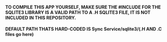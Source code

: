 #### TO COMPILE THIS APP YOURSELF, MAKE SURE THE #INCLUDE FOR THE SQLITE3 LIBRARY IS A VALID PATH TO A .H SQLITE3 FILE, IT IS NOT INCLUDED IN THIS REPOSITORY.
#### DEFAULT PATH THATS HARD-CODED IS Sync Service/sqlite3/(.H AND .C files go here)
